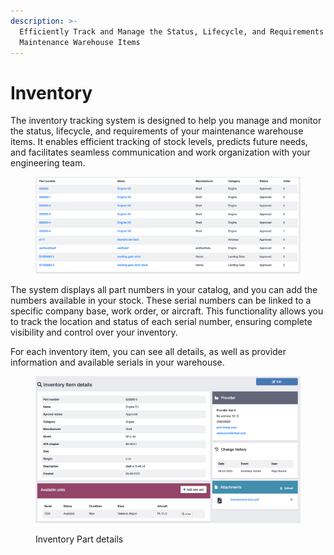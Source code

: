 ```yaml
---
description: >-
  Efficiently Track and Manage the Status, Lifecycle, and Requirements of Your
  Maintenance Warehouse Items
---
```


# Inventory

The inventory tracking system is designed to help you manage and monitor the status, lifecycle, and requirements of your maintenance warehouse items. It enables efficient tracking of stock levels, predicts future needs, and facilitates seamless communication and work organization with your engineering team.

<figure><img src="../../.gitbook/assets/Screenshot 2025-04-03 at 10.50.04.png" alt=""><figcaption></figcaption></figure>

The system displays all part numbers in your catalog, and you can add the numbers available in your stock. These serial numbers can be linked to a specific company base, work order, or aircraft. This functionality allows you to track the location and status of each serial number, ensuring complete visibility and control over your inventory.

For each inventory item, you can see all details, as well as provider information and available serials in your warehouse.

&#x20;

<figure><img src="../../.gitbook/assets/Screenshot 2025-04-03 at 10.51.49.png" alt=""><figcaption><p>Inventory Part details</p></figcaption></figure>

